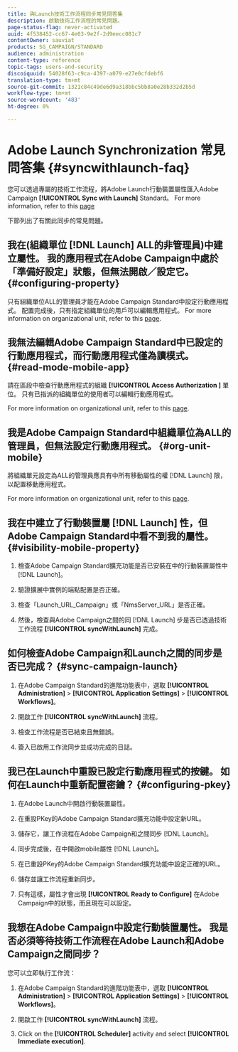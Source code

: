```yaml
---
title: 與Launch技術工作流程同步常見問答集
description: 啟動技術工作流程的常見問題。
page-status-flag: never-activated
uuid: 4f538452-cc67-4e03-9e2f-2d9eecc081c7
contentOwner: sauviat
products: SG_CAMPAIGN/STANDARD
audience: administration
content-type: reference
topic-tags: users-and-security
discoiquuid: 54028f63-c9ca-4397-a079-e27e0cfdebf6
translation-type: tm+mt
source-git-commit: 1321c84c49de6d9a318bbc5bb8a0e28b332d2b5d
workflow-type: tm+mt
source-wordcount: '483'
ht-degree: 0%

---
```



# Adobe Launch Synchronization 常見問答集 {#syncwithlaunch-faq}

您可以透過專屬的技術工作流程，將Adobe Launch行動裝置屬性匯入Adobe Campaign **[!UICONTROL Sync with Launch]** Standard。 For more information, refer to this [page](../../administration/using/technical-workflows.md)

下節列出了有關此同步的常見問題。

## 我在(組織單位 [!DNL Launch] ALL的非管理員)中建立屬性。 我的應用程式在Adobe Campaign中處於「準備好設定」狀態，但無法開啟／設定它。 {#configuring-property}

只有組織單位ALL的管理員才能在Adobe Campaign Standard中設定行動應用程式。 配置完成後，只有指定組織單位的用戶可以編輯應用程式。 For more information on organizational unit, refer to this [page](../../administration/using/organizational-units.md).

## 我無法編輯Adobe Campaign Standard中已設定的行動應用程式，而行動應用程式僅為讀模式。 {#read-mode-mobile-app}

請在區段中檢查行動應用程式的組織 **[!UICONTROL Access Authorization ]** 單位。 只有已指派的組織單位的使用者可以編輯行動應用程式。

For more information on organizational unit, refer to this [page](../../administration/using/organizational-units.md).

## 我是Adobe Campaign Standard中組織單位為ALL的管理員，但無法設定行動應用程式。 {#org-unit-mobile}

將組織單元設定為ALL的管理員應具有中所有移動屬性的權 [!DNL Launch] 限，以配置移動應用程式。

For more information on organizational unit, refer to this [page](../../administration/using/organizational-units.md).

## 我在中建立了行動裝置屬 [!DNL Launch] 性，但Adobe Campaign Standard中看不到我的屬性。 {#visibility-mobile-property}

1. 檢查Adobe Campaign Standard擴充功能是否已安裝在中的行動裝置屬性中 [!DNL Launch]。

1. 驗證擴展中實例的端點配置是否正確。

1. 檢查「Launch_URL_Campaign」或「NmsServer_URL」是否正確。

1. 然後，檢查與Adobe Campaign之間的同 [!DNL Launch] 步是否已透過技術工作流程 **[!UICONTROL syncWithLaunch]** 完成。

## 如何檢查Adobe Campaign和Launch之間的同步是否已完成？ {#sync-campaign-launch}

1. 在Adobe Campaign Standard的進階功能表中，選取 **[!UICONTROL Administration]** > **[!UICONTROL Application Settings]** > **[!UICONTROL Workflows]**。

1. 開啟工作 **[!UICONTROL syncWithLaunch]** 流程。

1. 檢查工作流程是否已結束且無錯誤。

1. 簽入已啟用工作流同步並成功完成的日誌。

## 我已在Launch中重設已設定行動應用程式的按鍵。 如何在Launch中重新配置密鑰？ {#configuring-pkey}

1. 在Adobe Launch中開啟行動裝置屬性。

1. 在重設PKey的Adobe Campaign Standard擴充功能中設定新URL。

1. 儲存它，讓工作流程在Adobe Campaign和之間同步 [!DNL Launch]。

1. 同步完成後，在中開啟mobile屬性 [!DNL Launch]。

1. 在已重設PKey的Adobe Campaign Standard擴充功能中設定正確的URL。

1. 儲存並讓工作流程重新同步。

1. 只有這樣，屬性才會出現 **[!UICONTROL Ready to Configure]** 在Adobe Campaign中的狀態，而且現在可以設定。

## 我想在Adobe Campaign中設定行動裝置屬性。 我是否必須等待技術工作流程在Adobe Launch和Adobe Campaign之間同步？

您可以立即執行工作流：

1. 在Adobe Campaign Standard的進階功能表中，選取 **[!UICONTROL Administration]** > **[!UICONTROL Application Settings]** > **[!UICONTROL Workflows]**。

1. 開啟工作 **[!UICONTROL syncWithLaunch]** 流程。

1. Click on the **[!UICONTROL Scheduler]** activity and select **[!UICONTROL Immediate execution]**.
